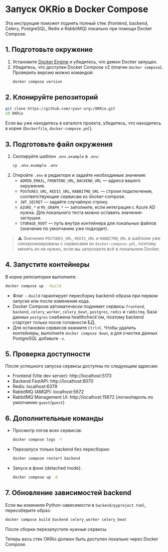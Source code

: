 # Запуск OKRio в Docker Compose

Эта инструкция поможет поднять полный стек (frontend, backend, Celery, PostgreSQL, Redis и RabbitMQ) локально при помощи Docker Compose.

## 1. Подготовьте окружение

1. Установите [Docker Engine](https://docs.docker.com/engine/install/) и убедитесь, что демон Docker запущен.
2. Убедитесь, что доступен Docker Compose v2 (плагин `docker compose`). Проверить версию можно командой:
   ```bash
   docker compose version
   ```

## 2. Клонируйте репозиторий

```bash
git clone https://github.com/<your-org>/OKRio.git
cd OKRio
```

Если вы уже находитесь в каталоге проекта, убедитесь, что находитесь в корне (`Dockerfile`, `docker-compose.yml`).

## 3. Подготовьте файл окружения

1. Скопируйте шаблон `.env.example` в `.env`:
   ```bash
   cp .env.example .env
   ```
2. Откройте `.env` в редакторе и задайте необходимые значения:
   - `ADMIN_EMAIL`, `FRONTEND_URL`, `BACKEND_URL` — адреса вашего окружения.
   - `POSTGRES_URL`, `REDIS_URL`, `RABBITMQ_URL` — строки подключения, соответствующие сервисам из docker-compose.
   - `JWT_SECRET` — задайте случайную строку.
   - `AZURE_*` и `MS_GRAPH_*` — заполните, если интеграция с Azure AD нужна. Для локального теста можно оставить значения-заглушки.
   - `STORAGE_ROOT` — путь внутри контейнера для локальных файлов (значение по умолчанию уже подходит).

> ⚠️ Значения `POSTGRES_URL`, `REDIS_URL` и `RABBITMQ_URL` в шаблоне уже синхронизированы с сервисами из `docker-compose.yml`, поэтому менять их не нужно, если вы запускаете всё в локальном Docker.

## 4. Запустите контейнеры

В корне репозитория выполните:

```bash
docker compose up --build
```

- Флаг `--build` гарантирует пересборку backend-образа при первом запуске или после изменения кода.
- Docker Compose автоматически поднимет сервисы `frontend`, `backend`, `celery_worker`, `celery_beat`, `postgres`, `redis` и `rabbitmq`. База данных `postgres` снабжена healthcheck’ом, поэтому backend стартует только после готовности БД.
- Для остановки сервисов нажмите `Ctrl+C`. Чтобы удалить контейнеры, выполните `docker compose down`, а для очистки данных PostgreSQL добавьте `-v`.

## 5. Проверка доступности

После успешного запуска сервисы доступны по следующим адресам:

- Frontend (Vite dev server): http://localhost:5173
- Backend FastAPI: http://localhost:8070
- Redis: localhost:6379
- RabbitMQ (AMQP): localhost:5672
- RabbitMQ Management UI: http://localhost:15672 (логин/пароль по умолчанию `guest`/`guest`)

## 6. Дополнительные команды

- Просмотр логов всех сервисов:
  ```bash
  docker compose logs -f
  ```
- Перезапуск только backend без пересборки:
  ```bash
  docker compose restart backend
  ```
- Запуск в фоне (detached mode):
  ```bash
  docker compose up -d
  ```

## 7. Обновление зависимостей backend

Если вы изменили Python-зависимости в `backend/pyproject.toml`, пересоберите образ:

```bash
docker compose build backend celery_worker celery_beat
```

После сборки перезапустите нужные сервисы.

Теперь весь стек OKRio должен быть доступен локально через Docker Compose.

